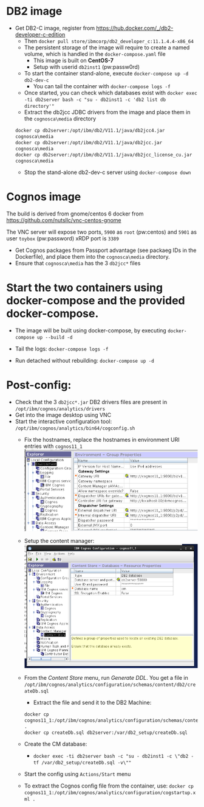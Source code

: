 # DB2 image
* Get DB2-C image, register from https://hub.docker.com/_/db2-developer-c-edition
  * Then `docker pull store/ibmcorp/db2_developer_c:11.1.4.4-x86_64`
  * The persistent storage of the image will require to create a named volume, which is handled in the `docker-compose.yaml` file
    * This image is built on **CentOS-7**
    * Setup with userid `db2inst1` (pw:passw0rd)
  * To start the container stand-alone, execute `docker-compose up -d db2-dev-c`
    * You can tail the container with `docker-compose logs -f`
  * Once started, you can check which databases exist with `docker exec -ti db2server bash -c "su - db2inst1 -c 'db2 list db directory'"`
  * Extract the db2jcc JDBC drivers from the image and place them in the `cognosca\media` directory
  ```
  docker cp db2server:/opt/ibm/db2/V11.1/java/db2jcc4.jar cognosca\media
  docker cp db2server:/opt/ibm/db2/V11.1/java/db2jcc.jar cognosca\media
  docker cp db2server:/opt/ibm/db2/V11.1/java/db2jcc_license_cu.jar cognosca\media
  ```
  * Stop the stand-alone db2-dev-c server using `docker-compose down`

# Cognos image
The build is derived from gnome/centos 6 docker from https://github.com/nutsllc/vnc-centos-gnome

The VNC server will expose two ports, `5900` as `root` (pw:centos) and `5901` as user `toybox` (pw:password)
xRDP port is `3389`

* Get Cognos packages from Passport advantage (see packaeg IDs in the Dockerfile), and place them into the `cognosca\media` directory.
* Ensure that `cognosca\media` has the 3 `db2jcc*` files

# Start the two containers using docker-compose and the provided docker-compose.
* The image will be built using docker-compose, by executing `docker-compose up --build -d`

* Tail the logs: `docker-compose logs -f`

* Run detached without rebuilding: `docker-compose up -d`

# Post-config:
* Check that the 3 `db2jcc*.jar` DB2 drivers files are present in `/opt/ibm/cognos/analytics/drivers`
* Get into the image desktop using VNC
* Start the interactive configuration tool: `/opt/ibm/cognos/analytics/bin64/cogconfig.sh`
  * Fix the hostnames, replace the hostnames in environment URI entries with `cognos11_1` ![](images_Cognos_setup/20190226_4ba2fa55.png)
  * Setup the content manager: ![](images_Cognos_setup/20190226_afe83d15.png)
  * From the *Content Store* menu, run *Generate DDL*. You get a file in `/opt/ibm/cognos/analytics/configuration/schemas/content/db2/createDb.sql`
    * Extract the file and send it to the DB2 Machine:
    ``` 
    docker cp cognos11_1:/opt/ibm/cognos/analytics/configuration/schemas/content/db2/createDb.sql .
    docker cp createDb.sql db2server:/var/db2_setup/createDb.sql
    ``` 
  * Create the CM database:
    * `docker exec -ti db2server bash -c "su - db2inst1 -c \"db2 -tf /var/db2_setup/createDb.sql -v\""`
  * Start the config using `Actions/Start` menu

  * To extract the Cognos config file from the container, use: `docker cp cognos11_1:/opt/ibm/cognos/analytics/configuration/cogstartup.xml .`